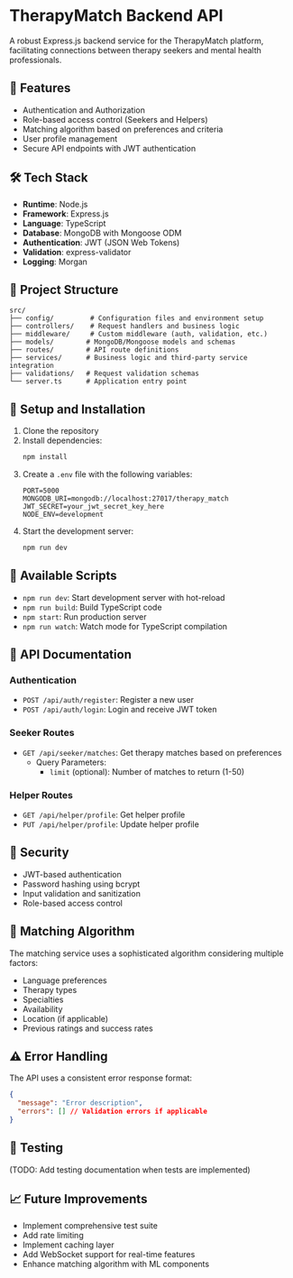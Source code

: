 # TherapyMatch Backend API

A robust Express.js backend service for the TherapyMatch platform, facilitating connections between therapy seekers and mental health professionals.

## 🚀 Features

- Authentication and Authorization
- Role-based access control (Seekers and Helpers)
- Matching algorithm based on preferences and criteria
- User profile management
- Secure API endpoints with JWT authentication

## 🛠 Tech Stack

- **Runtime**: Node.js
- **Framework**: Express.js
- **Language**: TypeScript
- **Database**: MongoDB with Mongoose ODM
- **Authentication**: JWT (JSON Web Tokens)
- **Validation**: express-validator
- **Logging**: Morgan

## 📁 Project Structure

```
src/
├── config/         # Configuration files and environment setup
├── controllers/    # Request handlers and business logic
├── middleware/     # Custom middleware (auth, validation, etc.)
├── models/        # MongoDB/Mongoose models and schemas
├── routes/        # API route definitions
├── services/      # Business logic and third-party service integration
├── validations/   # Request validation schemas
└── server.ts      # Application entry point
```

## 🔧 Setup and Installation

1. Clone the repository
2. Install dependencies:
   ```bash
   npm install
   ```
3. Create a `.env` file with the following variables:
   ```
   PORT=5000
   MONGODB_URI=mongodb://localhost:27017/therapy_match
   JWT_SECRET=your_jwt_secret_key_here
   NODE_ENV=development
   ```
4. Start the development server:
   ```bash
   npm run dev
   ```

## 🚦 Available Scripts

- `npm run dev`: Start development server with hot-reload
- `npm run build`: Build TypeScript code
- `npm start`: Run production server
- `npm run watch`: Watch mode for TypeScript compilation

## 📝 API Documentation

### Authentication

- `POST /api/auth/register`: Register a new user
- `POST /api/auth/login`: Login and receive JWT token

### Seeker Routes

- `GET /api/seeker/matches`: Get therapy matches based on preferences
  - Query Parameters:
    - `limit` (optional): Number of matches to return (1-50)

### Helper Routes

- `GET /api/helper/profile`: Get helper profile
- `PUT /api/helper/profile`: Update helper profile

## 🔐 Security

- JWT-based authentication
- Password hashing using bcrypt
- Input validation and sanitization
- Role-based access control

## 🔄 Matching Algorithm

The matching service uses a sophisticated algorithm considering multiple factors:
- Language preferences
- Therapy types
- Specialties
- Availability
- Location (if applicable)
- Previous ratings and success rates

## ⚠️ Error Handling

The API uses a consistent error response format:
```json
{
  "message": "Error description",
  "errors": [] // Validation errors if applicable
}
```

## 🧪 Testing

(TODO: Add testing documentation when tests are implemented)

## 📈 Future Improvements

- Implement comprehensive test suite
- Add rate limiting
- Implement caching layer
- Add WebSocket support for real-time features
- Enhance matching algorithm with ML components 